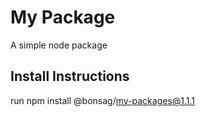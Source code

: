 # My Package

A simple node package

## Install Instructions

run
npm install @bonsag/my-packages@1.1.1
